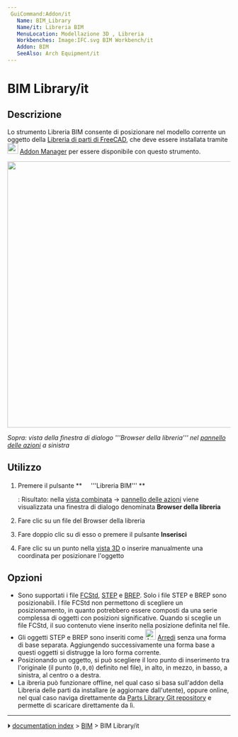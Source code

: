 ```yaml
---
 GuiCommand:Addon/it
   Name: BIM_Library
   Name/it: Libreria BIM
   MenuLocation: Modellazione 3D , Libreria
   Workbenches: Image:IFC.svg BIM Workbench/it
   Addon: BIM
   SeeAlso: Arch Equipment/it
---
```


# BIM Library/it


</div>



## Descrizione


<div class="mw-translate-fuzzy">

Lo strumento Libreria BIM consente di posizionare nel modello corrente un oggetto della [Libreria di parti di FreeCAD](Parts_Library/it.md), che deve essere installata tramite <img alt="" src=images/Std_AddonMgr.svg  style="width:24px;"> [Addon Manager](Std_AddonMgr/it.md) per essere disponibile con questo strumento.


</div>

<img alt="" src=images/BIM_Library_screenshot.png  style="width:600px;">


<div class="mw-translate-fuzzy">



*Sopra: vista della finestra di dialogo '''Browser della libreria''' nel [pannello delle azioni](Task_panel/it.md) a sinistra*


</div>



## Utilizzo


<div class="mw-translate-fuzzy">

1.  Premere il pulsante **<img src="images/BIM_Library.png" width=16px> '''Libreria BIM'''
**

    :   Risultato: nella [vista combinata](Combo_view/it.md) → [pannello delle azioni](Task_panel/it.md) viene visualizzata una finestra di dialogo denominata **Browser della libreria**
2.  Fare clic su un file del Browser della libreria
3.  Fare doppio clic su di esso o premere il pulsante **Inserisci**
4.  Fare clic su un punto nella [vista 3D](3D_view/it.md) o inserire manualmente una coordinata per posizionare l\'oggetto


</div>



## Opzioni


<div class="mw-translate-fuzzy">

-   Sono supportati i file [FCStd](FCStd/it.md), [STEP](STEP/it.md) e [BREP](BREP/it.md). Solo i file STEP e BREP sono posizionabili. I file FCStd non permettono di scegliere un posizionamento, in quanto potrebbero essere composti da una serie complessa di oggetti con posizioni significative. Quando si sceglie un file FCStd, il suo contenuto viene inserito nella posizione definita nel file.
-   Gli oggetti STEP e BREP sono inseriti come <img alt="Arch Equipment" src=images/Arch_Equipment.svg  style="width:24px;"> [Arredi](Arch_Equipment/it.md) senza una forma di base separata. Aggiungendo successivamente una forma base a questi oggetti si distrugge la loro forma corrente.
-   Posizionando un oggetto, si può scegliere il loro punto di inserimento tra l\'originale (il punto (`0,0,0`) definito nel file), in alto, in mezzo, in basso, a sinistra, al centro o a destra.
-   La ibreria può funzionare offline, nel qual caso si basa sull\'addon della Libreria delle parti da installare (e aggiornare dall\'utente), oppure online, nel qual caso naviga direttamente da [Parts Library Git repository](https://github.com/FreeCAD/FreeCAD-library) e permette di scaricare direttamente da lì.


</div>



---
⏵ [documentation index](../README.md) > [BIM](BIM_Workbench.md) > BIM Library/it
